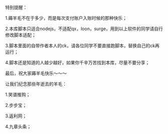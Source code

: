 
特别提醒：

1.薅羊毛不在于多少，而是每次支付账户入账时候的那种快乐；

2.本库脚本只适合nodejs，不适配qx，loon，surge，用到以上软件的同学请自行修改脚本适配；

3.脚本里面的自带作者本人的ck，请各位同学不要直接跑脚本，替换自己的ck再运行；

4.脚本还是知道的人越少越好，如果你千辛万苦找到本库，尽量不要分享；

最后，祝大家薅羊毛快乐～～～







让我们纪念那些年逝去的羊毛：

1.笑谱推购；

2.步步宝；

3.返利网；

4.九章头条；
